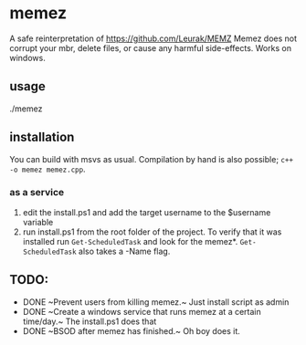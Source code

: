 # memez
A safe reinterpretation of https://github.com/Leurak/MEMZ
Memez does not corrupt your mbr, delete files, or cause any harmful side-effects.
Works on windows.

## usage
./memez

## installation
You can build with msvs as usual. Compilation by hand is also possible; `c++ -o memez memez.cpp`.

### as a service
1) edit the install.ps1 and add the target username to the $username variable
2) run install.ps1 from the root folder of the project.
To verify that it was installed run `Get-ScheduledTask` and look for the memez*. `Get-ScheduledTask` also takes a -Name flag.

## TODO:
* DONE ~Prevent users from killing memez.~
Just install script as admin
* DONE ~Create a windows service that runs memez at a certain time/day.~
The install.ps1 does that
* DONE ~BSOD after memez has finished.~
Oh boy does it.
